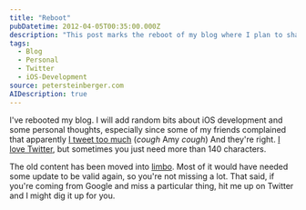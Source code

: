 ```yaml
---
title: "Reboot"
pubDatetime: 2012-04-05T00:35:00.000Z
description: "This post marks the reboot of my blog where I plan to share iOS development insights and personal thoughts."
tags:
  - Blog
  - Personal
  - Twitter
  - iOS-Development
source: petersteinberger.com
AIDescription: true
---
```


I've rebooted my blog. I will add random bits about iOS development and some personal thoughts, especially since some of my friends complained that apparently [I tweet too much](http://twitter.com/amyhoy/status/185733715874422784) (_cough_ Amy _cough_)
And they're right. [I love Twitter](http://favstar.fm/users/steipete), but sometimes you just need more than 140 characters.

The old content has been moved into [limbo](http://inception-explained.com/). Most of it would have needed some update to be valid again, so you're not missing a lot. That said, if you're coming from Google and miss a particular thing, hit me up on Twitter and I might dig it up for you.
